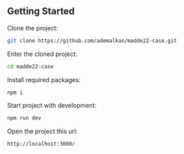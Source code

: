 
## Getting Started

Clone the project:

```bash
git clone https://github.com/ademalkan/madde22-case.git
```

Enter the cloned project:

```bash
cd madde22-case
```

Install required packages:

```bash
npm i
```

Start project with development:

```bash
npm run dev
```

Open the project this url:

```bash
http://localhost:3000/
```


